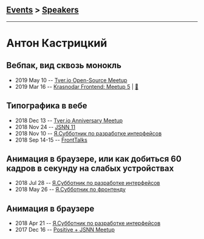 ## [Events](../README.md) > [Speakers](../speakers.md)
---

# Антон Кастрицкий

## Вебпак, вид сквозь монокль
- 2019 May 10 -- [Tver.io Open-Source Meetup](https://youtu.be/qcj2bX4sB9E?list=PLiOxDlmyqigwsET23hypu15X7vTgxt00L)    
- 2019 Mar 16 -- [Krasnodar Frontend: Meetup 5](https://www.youtube.com/watch?v=6Q3DmKH-ehY)  | [:notebook:](https://yadi.sk/i/S2BUWNht_6zPPA)  
## Типографика в вебе
- 2018 Dec 13 -- [Tver.io Anniversary Meetup](https://www.youtube.com/watch?v=qlAV7OrdJtc)    
- 2018 Nov 24 -- [JSNN 11](https://www.youtube.com/watch?v=bOAWcPg-Miw)    
- 2018 Nov 10 -- [Я.Субботник по разработке интерфейсов](https://events.yandex.ru/lib/talks/6682/)    
- 2018 Sep 14-15 -- [FrontTalks](https://events.yandex.ru/lib/talks/6359/)    
## Анимация в браузере, или как добиться 60 кадров в секунду на слабых устройствах
- 2018 Jul 28 -- [Я.Субботник по разработке интерфейсов](https://events.yandex.ru/lib/talks/5925/)    
- 2018 May 26 -- [Я.Субботник по фронтенду](https://events.yandex.ru/lib/talks/5952/)    
## Анимация в браузере
- 2018 Apr 21 -- [Я.Субботник по разработке интерфейсов](https://events.yandex.ru/lib/talks/5738/)    
- 2017 Dec 16 -- [Positive + JSNN Meetup](https://www.youtube.com/watch?v=w0FiCUP9tD8)    
